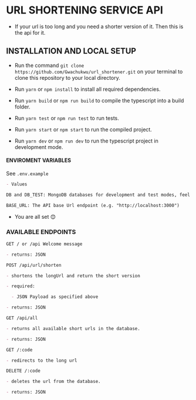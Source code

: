 # URL SHORTENING SERVICE API

- If your url is too long and you need a shorter version of it. Then this is the api for it.

## INSTALLATION AND LOCAL SETUP

- Run the command `git clone https://github.com/Gwachukwu/url_shortener.git` on your terminal to clone this repository to your local directory.

- Run `yarn` or `npm install` to install all required dependencies.

- Run `yarn build` or `npm run build` to compile the typescript into a build folder.

- Run `yarn test` or `npm run test` to run tests.

- Run `yarn start` or `npm start` to run the compiled project.

- Run `yarn dev` or `npm run dev` to run the typescript project in development mode.

#### ENVIROMENT VARIABLES
See `.env.example`

```markdown
- Values

DB and DB_TEST: MongoDB databases for development and test modes, feel free to add a another one for production.

BASE_URL: The API base Url endpoint (e.g. "http://localhost:3000")
```

- You are all set :blush:

### AVAILABLE ENDPOINTS

```markdown
GET / or /api Welcome message

- returns: JSON
```

```markdown
POST /api/url/shorten

- shortens the longUrl and return the short version

- required:

  - JSON Payload as specified above

- returns: JSON
```

```markdown
GET /api/all

- returns all available short urls in the database.

- returns: JSON
```

```markdown
GET /:code

- redirects to the long url

```

```markdown
DELETE /:code

- deletes the url from the database.

- returns: JSON
```